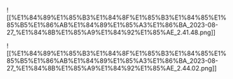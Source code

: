 ![[%E1%84%89%E1%85%B3%E1%84%8F%E1%85%B3%E1%84%85%E1%85%B5%E1%86%AB%E1%84%89%E1%85%A3%E1%86%BA_2023-08-27_%E1%84%8B%E1%85%A9%E1%84%92%E1%85%AE_2.41.48.png]]

![[%E1%84%89%E1%85%B3%E1%84%8F%E1%85%B3%E1%84%85%E1%85%B5%E1%86%AB%E1%84%89%E1%85%A3%E1%86%BA_2023-08-27_%E1%84%8B%E1%85%A9%E1%84%92%E1%85%AE_2.44.02.png]]
